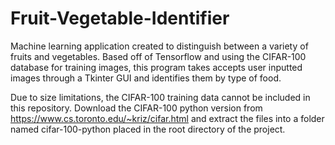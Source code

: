 # Fruit-Vegetable-Identifier
Machine learning application created to distinguish between a variety of fruits and vegetables. Based off of Tensorflow and using the CIFAR-100 database for training images, this program takes accepts user inputted images through a Tkinter GUI and identifies them by type of food.  

Due to size limitations, the CIFAR-100 training data cannot be included in this repository. Download the CIFAR-100 python version from https://www.cs.toronto.edu/~kriz/cifar.html and extract the files into a folder named cifar-100-python placed in the root directory of the project.
